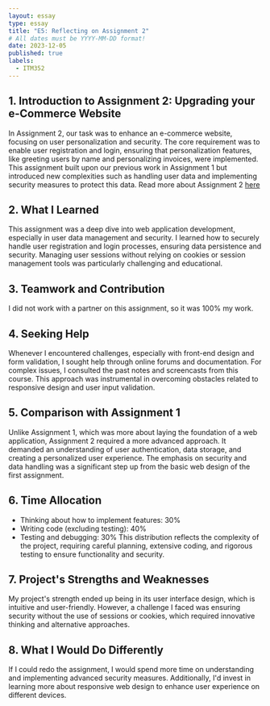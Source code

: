 ```yaml
---
layout: essay
type: essay
title: "E5: Reflecting on Assignment 2"
# All dates must be YYYY-MM-DD format!
date: 2023-12-05
published: true
labels:
  - ITM352
---
```


## 1. Introduction to Assignment 2: Upgrading your e-Commerce Website
In Assignment 2, our task was to enhance an e-commerce website, focusing on user personalization and security. The core requirement was to enable user registration and login, ensuring that personalization features, like greeting users by name and personalizing invoices, were implemented. This assignment built upon our previous work in Assignment 1 but introduced new complexities such as handling user data and implementing security measures to protect this data. Read more about Assignment 2 <a href="https://dport96.github.io/ITM352/morea/150.Assignment2/experience-Assignment2.html">here</a>

## 2. What I Learned
This assignment was a deep dive into web application development, especially in user data management and security. I learned how to securely handle user registration and login processes, ensuring data persistence and security. Managing user sessions without relying on cookies or session management tools was particularly challenging and educational.

## 3. Teamwork and Contribution
I did not work with a partner on this assignment, so it was 100% my work.

## 4. Seeking Help
Whenever I encountered challenges, especially with front-end design and form validation, I sought help through online forums and documentation. For complex issues, I consulted the past notes and screencasts from this course. This approach was instrumental in overcoming obstacles related to responsive design and user input validation.

## 5. Comparison with Assignment 1
Unlike Assignment 1, which was more about laying the foundation of a web application, Assignment 2 required a more advanced approach. It demanded an understanding of user authentication, data storage, and creating a personalized user experience. The emphasis on security and data handling was a significant step up from the basic web design of the first assignment.

## 6. Time Allocation
- Thinking about how to implement features: 30%
- Writing code (excluding testing): 40%
- Testing and debugging: 30%
This distribution reflects the complexity of the project, requiring careful planning, extensive coding, and rigorous testing to ensure functionality and security.

## 7. Project's Strengths and Weaknesses
My project's strength ended up being in its user interface design, which is intuitive and user-friendly. However, a challenge I faced was ensuring security without the use of sessions or cookies, which required innovative thinking and alternative approaches.

## 8. What I Would Do Differently
If I could redo the assignment, I would spend more time on understanding and implementing advanced security measures. Additionally, I'd invest in learning more about responsive web design to enhance user experience on different devices.
